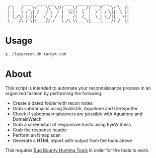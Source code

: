```
  _     ____  ____ ___  _ ____  _____ ____ ____  _
 / \   /  _ \/_   \\  \///  __\/  __//   _Y  _ \/ \  /|
 | |   | / \| /   / \  / |  \/||  \  |  / | / \|| |\ ||
 | |_/\| |-||/   /_ / /  |    /|  /_ |  \_| \_/|| | \||
 \____/\_/ \|\____//_/   \_/\_\\____\\____|____/\_/  \|

```

# Usage

`$ ./lazyrecon.sh target.com`

# About

This script is intended to automate your reconnaissance process in an organized fashion by performing the following:

- Create a dated folder with recon notes
- Grab subdomains using Sublist3r, Aquatone and Certspotter
- Check if subdomain takeovers are possible with Aquatone and DomainWatch
- Grab a screenshot of responsive hosts using EyeWitness
- Grab the response header
- Perform an Nmap scan
- Generate a HTML report with output from the tools above

This requires [Bug Bounty Hunting Tools](https://github.com/nahamsec/bbht) in order for the tools to work.

